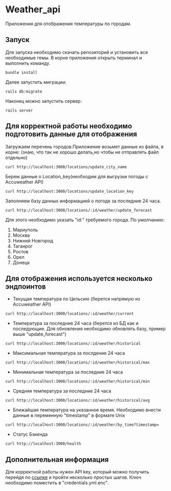 # Weather_api

Приложения для отображения температуры по городам.

## Запуск

Для запуска необходимо скачать репозиторий  и установить все необходимые гемы.
В корне приложения открыть терминал и выполнить команду.

```
bundle install
```
Далее запустить миграции:

```
rails db:migrate
```

Наконец можно запустить сервер:

```
rails server
```

## Для корректной работы необходимо подготовить данные для отображения

Загружаем перечень городов.Приложение возьмет данные из файла, в корне:
(знаю, что так не хорошо делать,но чтобы не отправлять файл отдельно)

```
curl http://localhost:3000/locations/update_city_name
```

Берем данные о Location_key(необходим для выгрузки погоды с Accuweather API)

```
curl http://localhost:3000/locations/update_location_key
```

Заполняем базу данных информацией о погоде за последние 24 часа.
```
curl http://localhost:3000/locations/:id/weather/update_forecast
```

Для этого необходимо указать "id:" требуемого города.
По умолчанию:

1. Мариуполь
2. Москва
3. Нижний Новгород
4. Таганрог
5. Ростов
6. Орел
7. Донецк

##  Для отображения используется несколько эндпоинтов

- Текущая температура по Цельсию (берется напрямую из Accuweather API)

```
curl http://localhost:3000/locations/:id/weather/current
```

- Температура за последние 24 часа (берется из БД как и последующие. Для обновления необходимо обновлять базу, 
пример выше "update_forecast") 

```
curl http://localhost:3000/locations/:id/weather/historical
```
- Максимальная температура за послдение 24 часа

```
curl http://localhost:3000/locations/:id/weather/historical/max
```
- Минимальная температура за последние 24 часа

```
curl http://localhost:3000/locations/:id/weather/historical/min
```

- Средняя температура за последние 24 часа

```
curl http://localhost:3000/locations/:id/weather/historical/avg
```

- Ближайшая температура на указанное время. Необходимо внести данные в переменную "timestamp" в формате Unix

```
curl http://localhost:3000/locations/:id/weather/by_time?timestamp=
```

 - Статус Бэкенда

```
curl http://localhost:3000/health
```

## Дополнительная информация

Для корректной работы нужен API key, который можно получить перейдя по [ссылке]( https://developer.accuweather.com/) и пройти несколько простых шагов.
Ключ необходимо поместить в "credentials.yml.enc". 



